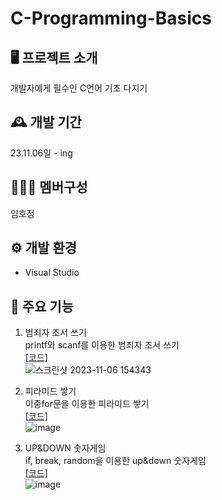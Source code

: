 # C-Programming-Basics

## 🖥️ 프로젝트 소개
개발자에게 필수인 C언어 기초 다지기

## 🕰️ 개발 기간
23.11.06일 - ing

## 🧑‍🤝‍🧑 멤버구성
임호정

## ⚙️ 개발 환경
- Visual Studio

## 📌 주요 기능
1. 범죄자 조서 쓰기 <br>
   printf와 scanf를 이용한 범죄자 조서 쓰기 <br>
   [[코드]](https://github.com/Hoj4/C-Programming-Basics/blob/master/MyProject/printfscanf.c) <br>
![스크린샷 2023-11-06 154343](https://github.com/Hoj4/C-Programming-Basics/assets/118800372/7a21c09d-c27f-4518-81ef-7b8b7ae1415c)

2. 피라미드 쌓기 <br>
   이중for문을 이용한 피라미드 쌓기 <br>
   [[코드]](https://github.com/Hoj4/C-Programming-Basics/blob/master/MyProject/loop.c) <br>
   ![image](https://github.com/Hoj4/C-Programming-Basics/assets/118800372/f1ac6b6b-d26a-4c96-9f29-33fd47966672)

3. UP&DOWN 숫자게임 <br>
   if, break, random을 이용한 up&down 숫자게임 <br>
   [[코드]](https://github.com/Hoj4/C-Programming-Basics/blob/master/MyProject/condition.c) <br>
   ![image](https://github.com/Hoj4/C-Programming-Basics/assets/118800372/f738fa8d-2721-4799-a74f-3878ee052bf6)
